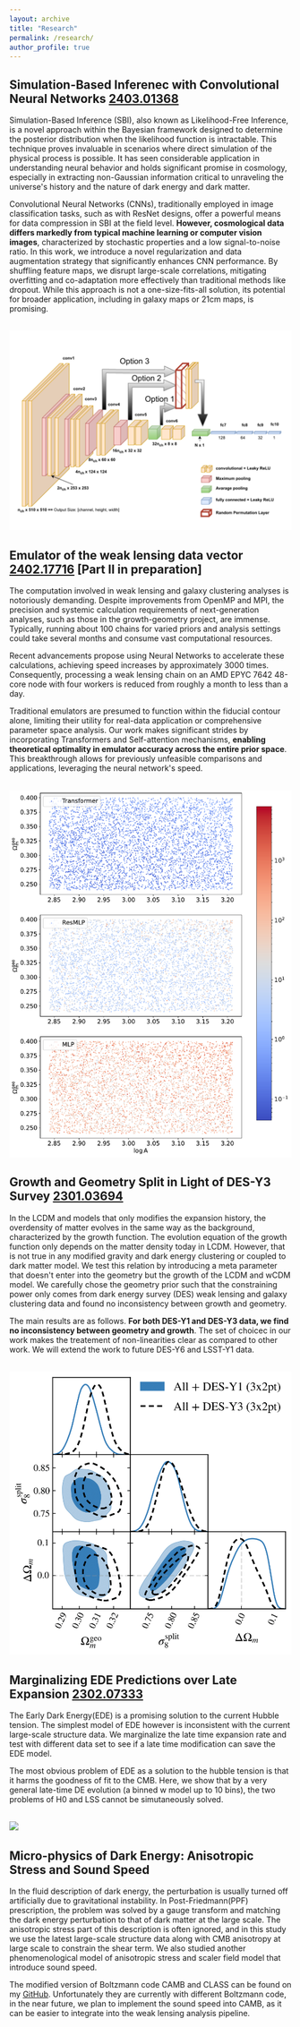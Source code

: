 ```yaml
---
layout: archive
title: "Research"
permalink: /research/
author_profile: true
---
```


Simulation-Based Inferenec with Convolutional Neural Networks [2403.01368](https://arxiv.org/abs/2403.01368)
----------------------------------------
Simulation-Based Inference (SBI), also known as Likelihood-Free Inference, is a novel approach within the Bayesian framework designed to determine the posterior distribution when the likelihood function is intractable. This technique proves invaluable in scenarios where direct simulation of the physical process is possible. It has seen considerable application in understanding neural behavior and holds significant promise in cosmology, especially in extracting non-Gaussian information critical to unraveling the universe's history and the nature of dark energy and dark matter.

Convolutional Neural Networks (CNNs), traditionally employed in image classification tasks, such as with ResNet designs, offer a powerful means for data compression in SBI at the field level. **However, cosmological data differs markedly from typical machine learning or computer vision images**, characterized by stochastic properties and a low signal-to-noise ratio. In this work, we introduce a novel regularization and data augmentation strategy that significantly enhances CNN performance. By shuffling feature maps, we disrupt large-scale correlations, mitigating overfitting and co-adaptation more effectively than traditional methods like dropout. While this approach is not a one-size-fits-all solution, its potential for broader application, including in galaxy maps or 21cm maps, is promising.

<br/><img src='/images/cnn/cnn_design_v2.pdf'>

Emulator of the weak lensing data vector [2402.17716](https://arxiv.org/abs/2402.17716) [Part II in preparation]
----------------------------------------
The computation involved in weak lensing and galaxy clustering analyses is notoriously demanding. Despite improvements from OpenMP and MPI, the precision and systemic calculation requirements of next-generation analyses, such as those in the growth-geometry project, are immense. Typically, running about 100 chains for varied priors and analysis settings could take several months and consume vast computational resources.

Recent advancements propose using Neural Networks to accelerate these calculations, achieving speed increases by approximately 3000 times. Consequently, processing a weak lensing chain on an AMD EPYC 7642 48-core node with four workers is reduced from roughly a month to less than a day.

Traditional emulators are presumed to function within the fiducial contour alone, limiting their utility for real-data application or comprehensive parameter space analysis. Our work makes significant strides by incorporating Transformers and Self-attention mechanisms, **enabling theoretical optimality in emulator accuracy across the entire prior space**. This breakthrough allows for previously unfeasible comparisons and applications, leveraging the neural network's speed.

<br/><img src='/images/emulator/validation_lcdm_LSST_CS_2M_combined.pdf'>

Growth and Geometry Split in Light of DES-Y3 Survey [2301.03694](https://arxiv.org/abs/2301.03694)
---------------------------------------------------
In the LCDM and models that only modifies the expansion history, the overdensity of matter evolves in the same way as the background, characterized by the growth function. The evolution equation of the growth function only depends on the matter density today in LCDM. However, that is not true in any modified gravity and dark energy clustering or coupled to dark matter model. We test this relation by introducing a meta parameter that doesn't enter into the geometry but the growth of the LCDM and wCDM model. We carefully chose the geometry prior such that the constraining power only comes from dark energy survey (DES) weak lensing and galaxy clustering data and found no inconsistency between growth and geometry.

The main results are as follows. **For both DES-Y1 and DES-Y3 data, we find no inconsistency between geometry and growth**. The set of choicec in our work makes the treatement of non-linearities clear as compared to other work. We will extend the work to future DES-Y6 and LSST-Y1 data.

<br/><img src='/images/gg_split/plot204_v2.png'>


Marginalizing EDE Predictions over Late Expansion [2302.07333](https://arxiv.org/abs/2302.07333)
-------------------------------------------------
The Early Dark Energy(EDE) is a promising solution to the current Hubble tension. The simplest model of EDE however is inconsistent with the current large-scale structure data. We marginalize the late time expansion rate and test with different data set to see if a late time modification can save the EDE model.

The most obvious problem of EDE as a solution to the hubble tension is that it harms the goodness of fit to the CMB. Here, we show that by a very general late-time DE evolution (a binned w model up to 10 bins), the two problems of H0 and LSS cannot be simutaneously solved.

<br/><img src='/images/emulator/emulator_chi2_2.png'>

Micro-physics of Dark Energy: Anisotropic Stress and Sound Speed
----------------------------------------------------------------
In the fluid description of dark energy, the perturbation is usually turned off artificially due to gravitational instability. In Post-Friedmann(PPF) prescription, the problem was solved by a gauge transform and matching the dark energy perturbation to that of dark matter at the large scale. The anisotropic stress part of this description is often ignored, and in this study we use the latest large-scale structure data along with CMB anisotropy at large scale to constrain the shear term. We also studied another phenomenological model of anisotropic stress and scaler field model that introduce sound speed.

The modified version of Boltzmann code CAMB and CLASS can be found on my [GitHub](https://github.com/KunhaoZhong). Unfortunately they are currently with different Boltzmann code, in the near future, we plan to implement the sound speed into CAMB, as it can be easier to integrate into the weak lensing analysis pipeline. 

